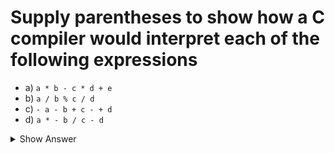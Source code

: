 # Supply parentheses to show how a C compiler would interpret each of the following expressions

- a) `a * b - c * d + e`
- b) `a / b % c / d`
- c) `- a - b + c - + d`
- d) `a * - b / c - d`

<details>
<summary>Show Answer</summary>

- a) `(((a * b) - (c * d)) + e)`
- b) `(((a / b) % c) / d)`
- c) `((((-a) - b) + c) - (+d))`
- d) `(((a * (-b)) / c) - d)`

</details>
